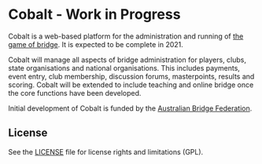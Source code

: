 # Cobalt - Work in Progress

Cobalt is a web-based platform for the administration and running of [the game of bridge](https://en.wikipedia.org/wiki/Contract_bridge). It is expected to be complete in 2021.

Cobalt will manage all aspects of bridge administration for players, clubs, state organisations and national
organisations. This includes payments, event entry, club membership, discussion forums, masterpoints, results and scoring.
Cobalt will be extended to include teaching and online bridge once the core functions have been developed.

Initial development of Cobalt is funded by the [Australian Bridge Federation](http://abf.com.au).

## License

See the [LICENSE](LICENSE.md) file for license rights and limitations (GPL).
